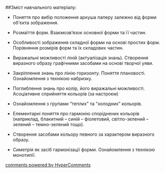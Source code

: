<div id="hypercomments_widget" class="js-hypercomments-widget invisible"></div>

##Зміст навчального матеріалу:

*	Поняття про вибір положення аркуша паперу залежно від форми об'єкта зображення.

*	Розмаїття форм. Взаємозв’язок основної форми та її частин.

*	Особливості зображення складної форми на основі простих форм. Порівняння розмірів форм та їх складових частин.

*	Виражальні можливості ліній (актуалізація знань). Створення виразного образу графічними засобами на основі творчої уяви.

*	Закріплення знань про лінію горизонту. Поняття плановості. Ознайомлення з технікою набризку.

*	Поглиблення знань про колір, його виражальні можливості. Асоціативне сприйняття кольорів (за настроєм)

*	Ознайомлення з групами “теплих” та “холодних” кольорів.

*	Елементарні поняття про гармонію споріднених кольорів (наприклад, блакитний – синій – фіолетовий, світло-зелений – зелений – темно-зелений тощо).

*	Створення засобами кольору певного за характером виразного образу.

*	Симетрія як засіб гармонізації форми. Ознайомлення з технікою монотипії.



<div class="js-hypercomments-container">
    <a href="http://hypercomments.com" class="hc-link" title="comments widget">comments powered by HyperComments</a>
</div>